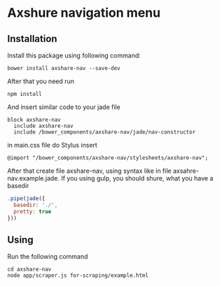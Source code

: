 # Axshure navigation menu

## Installation
Install this package using following command:

    bower install axshare-nav --save-dev

After that you need run

    npm install

And insert similar code to your jade file

```jade
block axshare-nav
  include axshare-nav
  include /bower_components/axshare-nav/jade/nav-constructor
```

in main.css file do Stylus insert

```stylus
@import "/bower_components/axshare-nav/stylesheets/axshare-nav";
```

After that create file axshare-nav, using syntax like in file axsahre-nav.example.jade.
If you using gulp, you should shure, what you have a basedir

```javascript
.pipe(jade({
  basedir: './',
  pretty: true
}))
```

## Using
Run the following command

    cd axshare-nav
    node app/scraper.js for-scraping/example.html
